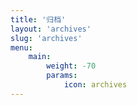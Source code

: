 ```yaml
---
title: '归档'
layout: 'archives'
slug: 'archives'
menu:
    main:
        weight: -70
        params: 
            icon: archives
---
```

